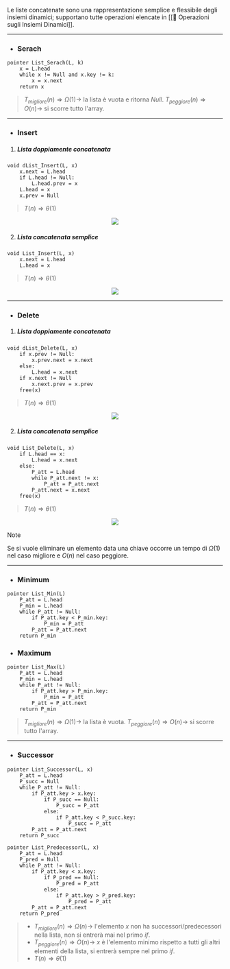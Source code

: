 Le liste concatenate sono una rappresentazione semplice e flessibile degli insiemi dinamici; supportano tutte operazioni elencate in [[📐 Operazioni sugli Insiemi Dinamici]].
***
- ### Serach
``` Pseudocodice TI:"List_Serach" "FOLD"
pointer List_Serach(L, k)
	x = L.head
	while x != Null and x.key != k:
		x = x.next
	return x
```

>$T_{migliore}(n) \Rightarrow Ω(1) \rightarrow$ la lista è vuota e ritorna $Null$.
>$T_{peggiore}(n) \Rightarrow O(n) \rightarrow$ si scorre tutto l'array.
***
- ### Insert
1. ##### Lista doppiamente concatenata
``` Pseudocodice TI:"dList_Insert" "FOLD"
void dList_Insert(L, x)
	x.next = L.head
	if L.head != Null:
		L.head.prev = x
	L.head = x
	x.prev = Null
```

>$T(n) \Rightarrow θ(1)$

<center><img src="https://media.geeksforgeeks.org/wp-content/cdn-uploads/gq/2014/03/DLL_add_front1.png"></center>

2. ##### Lista concatenata semplice

``` Pseudocodice TI:"List_Insert" "FOLD"
void List_Insert(L, x)
	x.next = L.head
	L.head = x
```

>$T(n) \Rightarrow θ(1)$

<center><img src="https://www.alphacodingskills.com/imgfiles/linked-list-add-node-at-start.PNG"></center>

***
- ### Delete
1. ##### Lista doppiamente concatenata
``` Pseudocodice TI:"dList_Delete" "FOLD"
void dList_Delete(L, x)
	if x.prev != Null:
		x.prev.next = x.next
	else:
		L.head = x.next
	if x.next != Null
		x.next.prev = x.prev
	free(x)
```

>$T(n) \Rightarrow θ(1)$

<center><img src="https://media.geeksforgeeks.org/wp-content/uploads/20200318150826/ezgif.com-gif-maker1.gif"></center>

2. ##### Lista concatenata semplice
``` Pseudocodice TI:"List_Delete" "FOLD"
void List_Delete(L, x)
	if L.head == x:
		L.head = x.next
	else:
		P_att = L.head
		while P_att.next != x:
			P_att = P_att.next
		P_att.next = x.next
	free(x)
```

>$T(n) \Rightarrow θ(1)$

<center><img src="https://i0.wp.com/www.java2novice.com/images/sll_delete_after.png"></center>

>[!Note]
>Se si vuole eliminare un elemento data una chiave occorre un tempo di $Ω(1)$ nel caso migliore e $O(n)$ nel caso peggiore.

***
- ### Minimum
``` Pseudocodice TI:"List_Min" "FOLD"
pointer List_Min(L)
	P_att = L.head
	P_min = L.head
	while P_att != Null:
		if P_att.key < P_min.key:
			P_min = P_att
		P_att = P_att.next
	return P_min
```

- ### Maximum
``` Pseudocodice TI:"List_Max" "FOLD"
pointer List_Max(L)
	P_att = L.head
	P_min = L.head
	while P_att != Null:
		if P_att.key > P_min.key:
			P_min = P_att
		P_att = P_att.next
	return P_min
```

>$T_{migliore}(n) \Rightarrow Ω(1) \rightarrow$ la lista è vuota.
>$T_{peggiore}(n) \Rightarrow O(n) \rightarrow$ si scorre tutto l'array.

***

- ### Successor
``` Pseudocodice TI:"List_Successor" "FOLD"
pointer List_Successor(L, x)
	P_att = L.head
	P_succ = Null
	while P_att != Null:
		if P_att.key > x.key:
			if P_succ == Null:
				P_succ = P_att
			else:
				if P_att.key < P_succ.key:
					P_succ = P_att
		P_att = P_att.next
	return P_succ
```

``` Pseudocodice TI:"List_Predecessor" "FOLD"
pointer List_Predecessor(L, x)
	P_att = L.head
	P_pred = Null
	while P_att != Null:
		if P_att.key < x.key:
			if P_pred == Null:
				P_pred = P_att
			else:
				if P_att.key > P_pred.key:
					P_pred = P_att
		P_att = P_att.next
	return P_pred
```

>- $T_{migliore}(n) \Rightarrow Ω(n) \rightarrow$ l'elemento $x$ non ha successori/predecessori nella lista, non si entrerà
>mai nel primo $if$.
>- $T_{peggiore}(n) \Rightarrow O(n) \rightarrow$ $x$ è l'elemento minimo rispetto a tutti gli altri elementi della lista, si entrerà sempre nel primo $if$.
>- $T(n) \Rightarrow θ(1)$